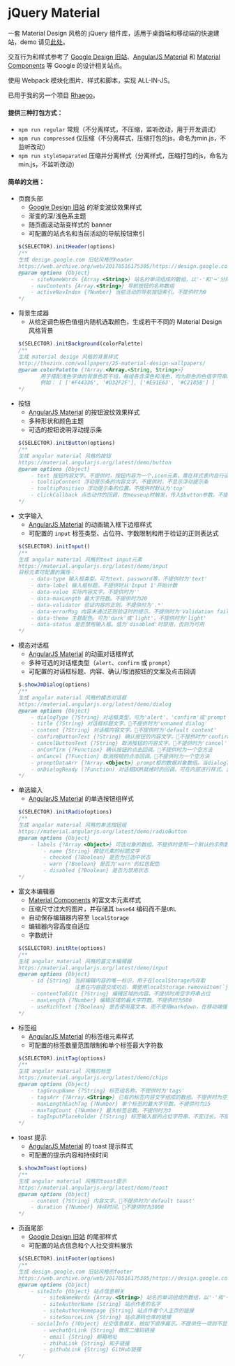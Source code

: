# jQuery Material

一套 Material Design 风格的 jQuery 组件库，适用于桌面端和移动端的快速建站，demo 请见[此处](https://youknowznm.github.io/demos/jquery-material/)。  

交互行为和样式参考了 [Google Design 旧站](https://web.archive.org/web/20170516175305/https://design.google.com)、[AngularJS Material](https://material.angularjs.org/latest/) 和 [Material Components](https://material.io/components/web/catalog/) 等 Google 的设计相关站点。

使用 Webpack 模块化图片、样式和脚本，实现 ALL-IN-JS。

已用于我的另一个项目 [Rhaego](https://github.com/youknowznm/rhaego)。

#### 提供三种打包方式：
- `npm run regular` 常规（不分离样式，不压缩，监听改动，用于开发调试）
- `npm run compressed` 仅压缩（不分离样式，压缩打包的js，命名为min.js，不监听改动）
- `npm run styleSeparated` 压缩并分离样式（分离样式，压缩打包的js，命名为min.js，不监听改动）

#### 简单的文档：
- 页面头部
    - [Google Design 旧站](https://web.archive.org/web/20170516175305/https://design.google.com) 的渐变波纹效果样式
    - 渐变的深/浅色系主题
    - 随页面滚动渐变样式的 banner
    - 可配置的站点名和当前活动的导航按钮索引
    ```javascript
    $(SELECTOR).initHeader(options)
    /**
    生成 design.google.com 旧站风格的header
    https://web.archive.org/web/20170516175305/https://design.google.com
    @param options {Object}
        - siteNameWords {Array.<String>} 站名的单词组成的数组，以'·'和'¬'分隔
        - navContents {Array.<String>} 导航按钮的名称数组
        - activeNavIndex {?Number} 当前活动的导航按钮索引。不提供时为0
    */
    ```
- 背景生成器
    - 从给定调色板色值组内随机选取颜色，生成若干不同的 Material Design 风格背景
    ```javascript
    $(SELECTOR).initBackground(colorPalette)
    /**
    生成 material design 风格的背景样式
    http://thezinx.com/wallpapers/25-material-design-wallpapers/
    @param colorPalette {?Array.<Array.<String, String>>}
           用于搭配浅色字体的背景色若干组，每组各含深色和浅色，均为颜色的色值字符串。
           例如： [ ['#F44336', '#D32F2F'], ['#E91E63', '#C2185B'] ]
    */
    ```
- 按钮
    - [AngularJS Material](https://material.angularjs.org/latest/demo/button) 的按钮波纹效果样式
    - 多种形状和颜色主题
    - 可选的按钮说明浮动提示条
    ```javascript
    $(SELECTOR).initButton(options)
    /**
    生成 angular material 风格的按钮
    https://material.angularjs.org/latest/demo/button
    @param options {Object}
        - text 按钮内容文字。不提供时，按钮内容为一个.icon元素，需在样式表内自行设置背景url
        - tooltipContent 浮动提示条的内容文字。不提供时，不显示浮动提示条
        - tooltipPosition 浮动提示条的位置。不提供时默认为'top'
        - clickCallback 点击动作的回调，在mouseup时触发，传入$button参数。不提供时为空方法
    */
    ```
- 文字输入
    - [AngularJS Material](https://material.angularjs.org/latest/demo/input) 的动画输入框下边框样式
    - 可配置的 `input` 标签类型、占位符、字数限制和用于验证的正则表达式
    ```javascript
    $(SELECTOR).initInput()
    /**
    生成 angular material 风格的text input元素
    https://material.angularjs.org/latest/demo/input
    目标元素可配置的属性：
        - data-type 输入框类型。可为text、password等，不提供时为'text'
        - data-label 输入框标题。不提供时从'Input 1'开始计数
        - data-value 实际内容文字。不提供时为''
        - data-maxLength 最大字符数。不提供时为20
        - data-validator 验证内容的正则。不提供时为'.*'
        - data-errorMsg 内容未通过正则验证时的提示。不提供时为'Validation failed.'
        - data-theme 主题配色。可为'dark'或'light'，不提供时为'light'
        - data-status 是否禁用输入框。值为'disabled'时禁用，否则为可用
    */
    ```
- 模态对话框
    - [AngularJS Material](https://material.angularjs.org/latest/demo/dialog) 的动画对话框样式
    - 多种可选的对话框类型（`alert`、`confirm` 或 `prompt`）
    - 可配置的对话框标题、内容、确认/取消按钮的文案及点击回调
    ```javascript
    $.showJmDialog(options)
    /**
    生成 angular material 风格的模态对话框
    https://material.angularjs.org/latest/demo/dialog
    @param options {Object}
        - dialogType {?String} 对话框类型，可为'alert'、'confirm'或'prompt'。不提供时为'alert'
        - title {?String} 对话框标题文字。不提供时为'unnamed dialog'
        - content {?String} 对话框内容文字。不提供时为'default content'
        - confirmButtonText {?String} 确认按钮的内容文字。不提供时为'confirm'
        - cancelButtonText {?String} 取消按钮的内容文字。不提供时为'cancel'
        - onConfirm {?Function} 确认按钮的点击回调。不提供时为一个空方法
        - onCancel {?Function} 取消按钮的点击回调。不提供时为一个空方法
        - promptDataArr {?Array.<Object>} prompt框的数据对象数组。当dialogType为prompt时必须提供
        - onDialogReady (?Function) 对话框DOM就绪时的回调，可在内部进行样式、监听等的处理。不提供时为一个空方法
    */
    ```
- 单选输入
    - [AngularJS Material](https://material.angularjs.org/latest/demo/radio) 的单选按钮组样式
    ```javascript
    $(SELECTOR).initRadio(options)
    /**
    生成 angular material 风格的单选按钮组
    https://material.angularjs.org/latest/demo/radioButton
    @param options {Object}
        - labels {?Array.<Object>} 可选对象的数组。不提供时使用一个默认的示例数组
            - name {String} 按钮元素的标题文字
            - checked {?Boolean} 是否为已选中状态
            - warn {?Boolean} 是否为'warn'的红色配色
            - disabled {?Boolean} 是否为禁用状态
    */
    ```
- 富文本编辑器
    - [Material Components](https://material.io/components/web/catalog/typography/) 的富文本元素样式
    - 压缩尺寸过大的图片，并存储其 `base64` 编码而不是`URL`
    - 自动保存编辑器内容至 `localStorage`
    - 编辑器内容高度自适应
    - 字数统计
    ```javascript
    $(SELECTOR).initRte(options)
    /**
    生成 angular material 风格的富文本编辑器
    https://material.angularjs.org/latest/demo/input
    @param options {Object}
        - id {String} 当前编辑内容的唯一标识，用于在localStorage内存取
                      注意在内容提交成功后，需使用localStorage.removeItem(`jmRteDraft-${id}`)手动删除草稿
        - contentToEdit {?String} 编辑区域的内容。不提供时用空字符串占位
        - maxLength {?Number} 编辑区域的最大字符数。不提供时为500
        - useRichText {?Boolean} 是否使用富文本、而不使用markdown，在移动端强制为false。为false时隐藏编辑工具栏。不提供时为true
    */
    ```
- 标签组
    - [AngularJS Material](https://material.angularjs.org/latest/demo/chips) 的标签组元素样式
    - 可配置的标签数量范围限制和单个标签最大字符数
    ```javascript
    $(SELECTOR).initTag(options)
    /**
    生成 angular material 风格的标签
    https://material.angularjs.org/latest/demo/chips
    @param options {Object}
        - tagGroupName {?String} 标签组名称。不提供时为'tags'
        - tagsArr {?Array.<String>} 已有的标签内容文字组成的数组。不提供时为空数组
        - maxLengthEachTag {?Number} 单个标签的最大字符数。不提供时为15
        - maxTagCount {?Number} 最大标签总数。不提供时为3
        - tagInputPlaceholder {?String} 标签输入框的占位字符串，不宜过长。不提供时为'Enter a tag...'
    */
    ```
- toast 提示
    - [AngularJS Material](https://material.angularjs.org/latest/demo/toast) 的 toast 提示样式
    - 可配置的提示内容和持续时间
    ```javascript
    $.showJmToast(options)
    /**
    生成 angular material 风格的toast提示
    https://material.angularjs.org/latest/demo/toast
    @param options {Object}
        - content {?String} 内容文字。不提供时为'default toast'
        - duration {?Number} 持续时间。不提供时为3000
    */
    ```
- 页面尾部
    - [Google Design 旧站](https://web.archive.org/web/20170516175305/https://design.google.com) 的尾部样式
    - 可配置的站点信息和个人社交资料展示
    ```javascript
    $(SELECTOR).initFooter(options)
    /**
    生成 design.google.com 旧站风格的footer
    https://web.archive.org/web/20170516175305/https://design.google.com
    @param options {Object}
        - siteInfo {Object} 站点信息相关
            - siteNameWords {Array.<String>} 站名的单词组成的数组，以'·'和'¬'分隔
            - siteAuthorName {String} 站点作者的名字
            - siteAuthorHomepage {String} 站点作者个人主页的链接
            - siteSourceLink {String} 站点源码仓库的链接
        - socialInfo {?Object} 社交信息相关，按如下顺序展示。不提供任一项则不显示其
            - wechatQrLink {String} 微信二维码链接
            - email {String} 邮箱地址
            - zhihuLink {String} 知乎链接
            - githubLink {String} GitHub链接
    */
    ```